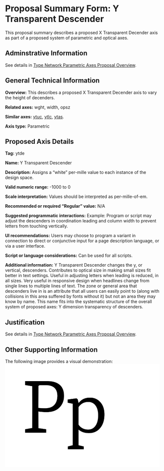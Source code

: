# Proposal Summary Form: Y Transparent Descender

This proposal summary describes a proposed X Transparent Decender axis as part of
a proposed system of parametric and optical axes.

## Adminstrative Information

See details in [Type Network Parametric Axes Proposal Overview](Overview.md).

## General Technical Information

**Overview:** This describes a proposed X Transparent Decender axis to vary the height of decenders.

**Related axes:** wght, width, opsz

**Similar axes:** [ytuc](ProposalSummary_.md), [ytlc](ProposalSummary_ytlc.md), [ytas](ProposalSummary_ytas.md).

**Axis type:** Parametric

## Proposed Axis Details

**Tag:** ytde

**Name:** Y Transparent Descender

**Description:** Assigns a “white” per-mille value to each instance of the design space.

**Valid numeric range:**  -1000 to 0

**Scale interpretation:** Values should be interpreted as per-mille-of-em.

**Recommended or required “Regular” value:** N/A

**Suggested programmatic interactions:** Example: Program or script may adjust the descenders
in coordination leading and column width to prevent letters from touching vertically.

**UI recommendations:** Users may choose to program a variant in connection to direct or
conjunctive input for a page description language, or via a user interface.

**Script or language considerations:** Can be used for all scripts.

**Additional information:** Y Transparent Descender changes the y, or vertical, descenders.
Contributes to optical size in making small sizes fit better in text settings. Useful in
adjusting letters when leading is reduced, in all sizes. Very useful in responsive design
when headlines change from single lines to multiple lines of text. The zone or general area
that descenders live in is an attribute that all users can easily point to (along with
collisions in this area suffered by fonts without it) but not an area they may know by name.
This name fits into the systematic structure of the overall system of proposed axes: Y
dimension transparency of descenders.

## Justification

See details in [Type Network Parametric Axes Proposal Overview](Overview.md).

## Other Supporting Information

The following image provides a visual demonstration:
![Demonstration](demos/animation-ytde.gif)
